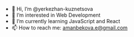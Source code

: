 - 👋 Hi, I’m @yerkezhan-kuznetsova
- 👀 I’m interested in Web Development
- 🌱 I’m currently learning JavaScript and React
- 📫 How to reach me: amanbekova.e@gmail.com

<!---
yerkezhan-kuznetsova/yerkezhan-kuznetsova is a ✨ special ✨ repository because its `README.md` (this file) appears on your GitHub profile.
You can click the Preview link to take a look at your changes.
--->
